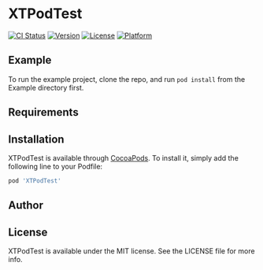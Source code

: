 # XTPodTest

[![CI Status](http://img.shields.io/travis/soul_chaoyue@163.com/XTPodTest.svg?style=flat)](https://travis-ci.org/soul_chaoyue@163.com/XTPodTest)
[![Version](https://img.shields.io/cocoapods/v/XTPodTest.svg?style=flat)](http://cocoapods.org/pods/XTPodTest)
[![License](https://img.shields.io/cocoapods/l/XTPodTest.svg?style=flat)](http://cocoapods.org/pods/XTPodTest)
[![Platform](https://img.shields.io/cocoapods/p/XTPodTest.svg?style=flat)](http://cocoapods.org/pods/XTPodTest)

## Example

To run the example project, clone the repo, and run `pod install` from the Example directory first.

## Requirements

## Installation

XTPodTest is available through [CocoaPods](http://cocoapods.org). To install
it, simply add the following line to your Podfile:

```ruby
pod 'XTPodTest'
```

## Author

## License

XTPodTest is available under the MIT license. See the LICENSE file for more info.
